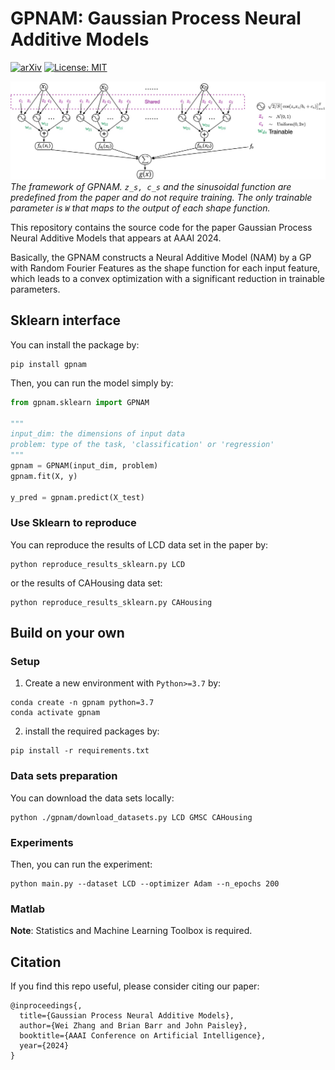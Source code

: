 # GPNAM: Gaussian Process Neural Additive Models
[![arXiv](https://img.shields.io/badge/arXiv-2402.12518-b31b1b.svg?style=plastic)](https://arxiv.org/abs/2402.12518) [![License: MIT](https://img.shields.io/badge/License-MIT-yellow.svg)](https://github.com/Wei2624/GPNAM?tab=MIT-1-ov-file)

![The framework of GPNAM](./imgs/framework.jpg)
*The framework of GPNAM. `z_s, c_s` and the sinusoidal function are predefined from the paper and do not require training. The only trainable parameter is `W` that maps to the output of each shape function.*

This repository contains the source code for the paper Gaussian Process Neural Additive Models that appears at AAAI 2024. 

Basically, the GPNAM constructs a Neural Additive Model (NAM) by a GP with Random Fourier Features as the shape function for each input feature, which leads to a convex optimization with a significant reduction in trainable parameters. 


## Sklearn interface

You can install the package by:
```
pip install gpnam
```

Then, you can run the model simply by:
```python
from gpnam.sklearn import GPNAM

"""
input_dim: the dimensions of input data
problem: type of the task, 'classification' or 'regression'
"""
gpnam = GPNAM(input_dim, problem)
gpnam.fit(X, y)

y_pred = gpnam.predict(X_test)
```

### Use Sklearn to reproduce
You can reproduce the results of LCD data set in the paper by:
```commandline
python reproduce_results_sklearn.py LCD
```
or the results of CAHousing data set:
```commandline
python reproduce_results_sklearn.py CAHousing
```

## Build on your own

### Setup
1. Create a new environment with `Python>=3.7` by:
```commandline
conda create -n gpnam python=3.7
conda activate gpnam
```
2. install the required packages by:
```commandline
pip install -r requirements.txt
```

### Data sets preparation

You can download the data sets locally:
```
python ./gpnam/download_datasets.py LCD GMSC CAHousing
```

### Experiments

Then, you can run the experiment:
```
python main.py --dataset LCD --optimizer Adam --n_epochs 200
```

### Matlab
**Note**: Statistics and Machine Learning Toolbox is required.


## Citation
If you find this repo useful, please consider citing our paper:
```
@inproceedings{,
  title={Gaussian Process Neural Additive Models},
  author={Wei Zhang and Brian Barr and John Paisley},
  booktitle={AAAI Conference on Artificial Intelligence},
  year={2024}
}
```
